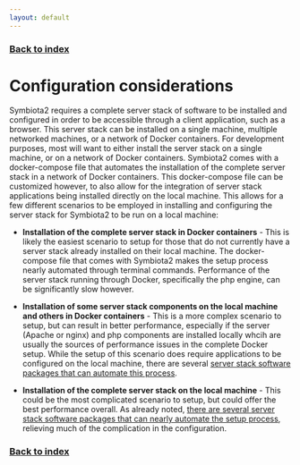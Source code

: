 ```yaml
---
layout: default
---
```


### [Back to index](./index.html)

# Configuration considerations

Symbiota2 requires a complete server stack of software to be installed and configured in order to be accessible 
through a client application, such as a browser. This server stack can be installed on a single machine, 
multiple networked machines, or a network of Docker containers. For development purposes, most will
want to either install the server stack on a single machine, or on a network of Docker containers.
Symbiota2 comes with a docker-compose file that automates the installation of the complete server 
stack in a network of Docker containers. This docker-compose file can be customized however, to also allow
for the integration of server stack applications being installed directly on the local machine.
This allows for a few different scenarios to be employed in installing and configuring the server
stack for Symbiota2 to be run on a local machine:

- **Installation of the complete server stack in Docker containers** - 
    This is likely the easiest scenario to setup for those that do not currently have a server
    stack already installed on their local machine. The docker-compose file that comes with Symbiota2
    makes the setup process nearly automated through terminal commands. Performance of the server stack
    running through Docker, specifically the php engine, can be significantly slow however.

- **Installation of some server stack components on the local machine and others in Docker containers** - 
    This is a more complex scenario to setup, but can result in better performance, especially if 
    the server (Apache or nginx) and php components are installed locally whcih are usually the 
    sources of performance issues in the complete Docker setup. While the setup of this scenario
    does require applications to be configured on the local machine, there are several [server stack
    software packages that can automate this process](/setup/server_stack_packages.html).
    
- **Installation of the complete server stack on the local machine** - 
    This could be the most complicated scenario to setup, but could offer the best performance overall.
    As already noted, [there are several server stack software packages that can nearly automate the setup 
    process](/setup/server_stack_packages.html), relieving much of the complication in the configuration.

### [Back to index](./index.html)
